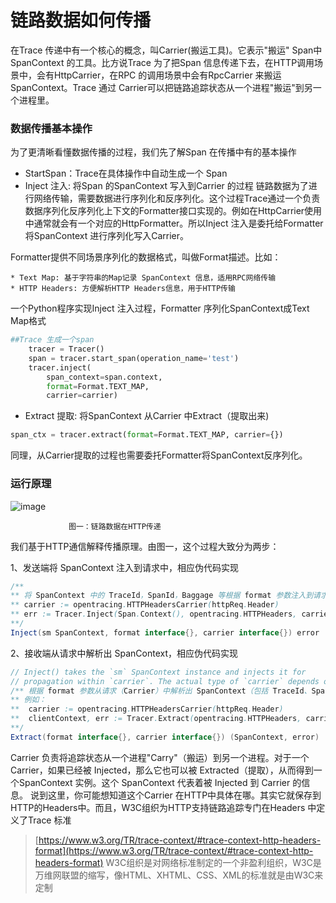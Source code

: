 # 链路数据如何传播  

在Trace 传递中有一个核心的概念，叫Carrier(搬运工具)。它表示"搬运" Span中SpanContext 的工具。比方说Trace 为了把Span 信息传递下去，在HTTP调用场景中，会有HttpCarrier，在RPC 的调用场景中会有RpcCarrier 来搬运SpanContext。Trace 通过 Carrier可以把链路追踪状态从一个进程"搬运"到另一个进程里。 

### 数据传播基本操作

为了更清晰看懂数据传播的过程，我们先了解Span 在传播中有的基本操作

* StartSpan：Trace在具体操作中自动生成一个 Span
* Inject 注入: 将Span 的SpanContext 写入到Carrier 的过程
链路数据为了进行网络传输，需要数据进行序列化和反序列化。这个过程Trace通过一个负责数据序列化反序列化上下文的Formatter接口实现的。例如在HttpCarrier使用中通常就会有一个对应的HttpFormatter。所以Inject 注入是委托给Formatter将SpanContext 进行序列化写入Carrier。

Formatter提供不同场景序列化的数据格式，叫做Format描述。比如：

    * Text Map: 基于字符串的Map记录 SpanContext 信息，适用RPC网络传输
    * HTTP Headers: 方便解析HTTP Headers信息，用于HTTP传输
一个Python程序实现Inject 注入过程，Formatter 序列化SpanContext成Text Map格式

```python
##Trace 生成一个span
    tracer = Tracer()
    span = tracer.start_span(operation_name='test')
    tracer.inject(
        span_context=span.context,
        format=Format.TEXT_MAP,
        carrier=carrier)
```

* Extract 提取: 将SpanContext 从Carrier 中Extract（提取出来)
```python
span_ctx = tracer.extract(format=Format.TEXT_MAP, carrier={})
```
同理，从Carrier提取的过程也需要委托Formatter将SpanContext反序列化。
### 运行原理
![image](https://user-images.githubusercontent.com/16099500/170842883-8d5ade61-cd00-4b5f-b063-9bfe683d09c9.png)



                 图一：链路数据在HTTP传递

我们基于HTTP通信解释传播原理。由图一，这个过程大致分为两步：

1、发送端将 SpanContext 注入到请求中，相应伪代码实现

```java
/**
** 将 SpanContext 中的 TraceId，SpanId，Baggage 等根据 format 参数注入到请求中（Carrier）
** carrier := opentracing.HTTPHeadersCarrier(httpReq.Header)
** err := Tracer.Inject(Span.Context(), opentracing.HTTPHeaders, carrier)
**/
Inject(sm SpanContext, format interface{}, carrier interface{}) error
```
2、接收端从请求中解析出 SpanContext，相应伪代码实现
```java
// Inject() takes the `sm` SpanContext instance and injects it for
// propagation within `carrier`. The actual type of `carrier` depends on
/** 根据 format 参数从请求（Carrier）中解析出 SpanContext（包括 TraceId、SpanId、baggage）。
** 例如： 
**  carrier := opentracing.HTTPHeadersCarrier(httpReq.Header)
**  clientContext, err := Tracer.Extract(opentracing.HTTPHeaders, carrier)
**/
Extract(format interface{}, carrier interface{}) (SpanContext, error)
```
Carrier 负责将追踪状态从一个进程"Carry"（搬运）到另一个进程。对于一个 Carrier，如果已经被 Injected，那么它也可以被 Extracted（提取），从而得到一个SpanContext 实例。这个 SpanContext 代表着被 Injected 到 Carrier 的信息。
说到这里，你可能想知道这个Carrier 在HTTP中具体在哪。其实它就保存到HTTP的Headers中。而且，W3C组织为HTTP支持链路追踪专门在Headers 中定义了Trace 标准

>[https://www.w3.org/TR/trace-context/#trace-context-http-headers-format](https://www.w3.org/TR/trace-context/#trace-context-http-headers-format)
>W3C组织是对网络标准制定的一个非盈利组织，W3C是万维网联盟的缩写，像HTML、XHTML、CSS、XML的标准就是由W3C来定制
